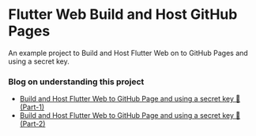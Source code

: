 # Flutter Web Build and Host GitHub Pages

An example project to Build and Host Flutter Web on to GitHub Pages and using a secret key.

### Blog on understanding this project

- [Build and Host Flutter Web to GitHub Page and using a secret key 🔑 (Part-1)](https://the-cybernaut.medium.com/build-and-host-flutter-web-to-github-page-and-using-a-secret-key-️-part-1-f1dbc864d3b5)
- [Build and Host Flutter Web to GitHub Page and using a secret key 🔑 (Part-2)](https://medium.com/@the-cybernaut/build-and-host-flutter-web-to-github-page-and-using-a-secret-key-️-part-2-327998ce3e5e)